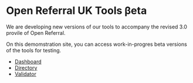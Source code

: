 # Open Referral UK Tools βeta

We are developing new versions of our tools to accompany the revised 3.0 provile of Open Referral.

On this demomstration site, you can access work-in-progres beta versions of the tools for testing.

- [Dashboard](/developer/tools/dashboard)
- [Directory](/developer/tools/directory)
- [Validator](/developer/tools/validator)
